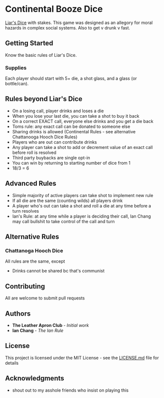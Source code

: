 # Continental Booze Dice

[Liar's Dice](https://en.wikipedia.org/wiki/Liar%27s_dice) with stakes. This game was designed as an allegory for moral hazards in complex social systems. Also to get v drunk v fast.

## Getting Started

Know the basic rules of Liar's Dice.

### Supplies

Each player should start with 5+ die, a shot glass, and a glass (or bottle/can).

## Rules beyond Liar's Dice

* On a losing call, player drinks and loses a die
* When you lose your last die, you can take a shot to buy it back
* On a correct EXACT call, everyone else drinks and you get a die back
* Toms rule: any exact call can be donated to someone else
* Sharing drinks is allowed (Continental Rules - see alternative Chattanooga Hooch Dice Rules)
* Players who are out can contribute drinks
* Any player can take a shot to add or decrement value of an exact call before roll is resolved
* Third party buybacks are single opt-in
* You can win by returning to starting number of dice from 1
* 18/3 = 6

## Advanced Rules

* Simple majority of active players can take shot to implement new rule
* If all die are the same (counting wilds) all players drink
* A player who's out can take a shot and roll a die at any time before a turn resolves
* Ian's Rule: at any time while a player is deciding their call, Ian Chang may call bullshit to take control of the call and turn

## Alternative Rules

### Chattanoga Hooch Dice

All rules are the same, except

* Drinks cannot be shared bc that's communist

## Contributing

All are welcome to submit pull requests

## Authors

* **The Leather Apron Club** - *Initial work*
* **Ian Chang** - *The Ian Rule*

## License

This project is licensed under the MIT License - see the [LICENSE.md](LICENSE.md) file for details

## Acknowledgments

* shout out to my asshole friends who insist on playing this

